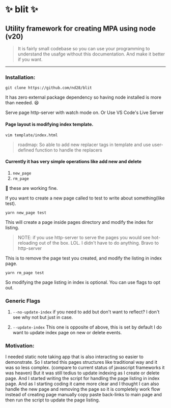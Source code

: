 # ✨ blit ✨

## Utility framework for creating MPA using node (v20)

> It is fairly small codebase so you can use your programming to understand the usafge without this documentation. And make it better if you want.

---

### Installation:

`git clone https://github.com/nd28/blit`

It has zero external package dependency so having node installed is more than needed. 😆


Serve page http-server with watch mode on.
Or Use VS Code's Live Server

#### Page layout is modifying index template.

`vim template/index.html`

> roadmap: So able to add new replacer tags in template and use user-defined function to handle the replacers

#### Currently it has very simple operations like add new and delete

1. `new_page`
1. `rm_page`

🥳 these are working fine.

If you want to create a new page called to test to write about something(like test).

`yarn new_page test`

This will create a page inside pages directory and modify the index for listing.

> NOTE: if you use http-server to serve the pages you would see hot-reloading out of the box. LOL. I didn't have to do anything. Bravo to http-server

This is to remove the page test you created, and modify the listing in index page.

`yarn rm_page test`

So modifying the page listing in index is optional. You can use flags to opt out.

### Generic Flags

1. `--no-update-index`
   if you need to add but don't want to reflect?
   I don't see why not but just in case.

2. `--update-index`
   This one is opposite of above, this is set by default
   I do want to update index page on new or delete events.

### Motivation:

I needed static note taking app that is also interacting so easier to demonstrate.
So I started this pages structures like traditional way and it was so less complex. (compare to current status of javascript frameworks it was heaven)
But it was still tedius to update indexing as I create or delete page. And I started writing the script for handling the page listing in index page. And as I starting coding it came more clear and I thought I can also handle the new page and removing the page so it is completely work flow instead of creating page manually copy paste back-links to main page and then run the script to update the page listing.
